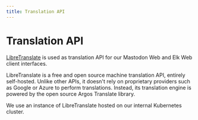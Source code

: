 ```yaml
---
title: Translation API
---
```


# Translation API

[LibreTranslate](https://github.com/LibreTranslate/LibreTranslate) is used as translation API for our Mastodon Web and Elk Web client interfaces.

LibreTranslate is a free and open source machine translation API, entirely self-hosted.
Unlike other APIs, it doesn't rely on proprietary providers such as Google or Azure to perform translations.
Instead, its translation engine is powered by the open source Argos Translate library.

We use an instance of LibreTranslate hosted on our internal Kubernetes cluster.
